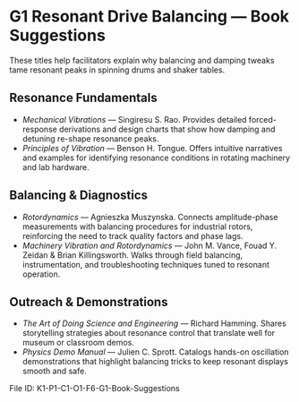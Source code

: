 # G1 Resonant Drive Balancing — Book Suggestions

These titles help facilitators explain why balancing and damping tweaks tame resonant peaks in spinning drums and shaker tables.

## Resonance Fundamentals
- *Mechanical Vibrations* — Singiresu S. Rao. Provides detailed forced-response derivations and design charts that show how damping and detuning re-shape resonance peaks.
- *Principles of Vibration* — Benson H. Tongue. Offers intuitive narratives and examples for identifying resonance conditions in rotating machinery and lab hardware.

## Balancing & Diagnostics
- *Rotordynamics* — Agnieszka Muszynska. Connects amplitude-phase measurements with balancing procedures for industrial rotors, reinforcing the need to track quality factors and phase lags.
- *Machinery Vibration and Rotordynamics* — John M. Vance, Fouad Y. Zeidan & Brian Killingsworth. Walks through field balancing, instrumentation, and troubleshooting techniques tuned to resonant operation.

## Outreach & Demonstrations
- *The Art of Doing Science and Engineering* — Richard Hamming. Shares storytelling strategies about resonance control that translate well for museum or classroom demos.
- *Physics Demo Manual* — Julien C. Sprott. Catalogs hands-on oscillation demonstrations that highlight balancing tricks to keep resonant displays smooth and safe.

File ID: K1-P1-C1-O1-F6-G1-Book-Suggestions
